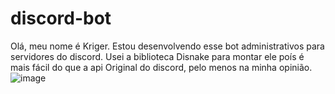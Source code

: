 # discord-bot
 
Olá, meu nome é Kriger.
Estou desenvolvendo esse bot administrativos para servidores do discord.
Usei a biblioteca Disnake para montar ele poís é mais fácil do que a api 
Original do discord, pelo menos na minha opinião.
![image](https://github.com/krigerofc/discord-bot/assets/118851624/28fcf2fe-5253-4e85-8dc3-d33a52d1b107)
